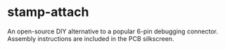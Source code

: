 # stamp-attach

An open-source DIY alternative to a popular 6-pin debugging connector. Assembly instructions are included in the PCB silkscreen.
